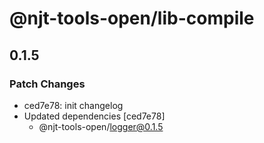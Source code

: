 # @njt-tools-open/lib-compile

## 0.1.5

### Patch Changes

- ced7e78: init changelog
- Updated dependencies [ced7e78]
  - @njt-tools-open/logger@0.1.5
